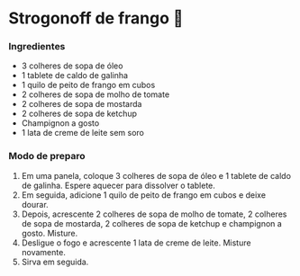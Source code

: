 # Strogonoff de frango :chicken:

### Ingredientes

- 3 colheres de sopa de óleo
- 1 tablete de caldo de galinha
- 1 quilo de peito de frango em cubos
- 2 colheres de sopa de molho de tomate
- 2 colheres de sopa de mostarda
- 2 colheres de sopa de ketchup
- Champignon a gosto
- 1 lata de creme de leite sem soro

### Modo de preparo

1. Em uma panela, coloque 3 colheres de sopa de óleo e 1 tablete de caldo de galinha. Espere aquecer para dissolver o tablete.
2. Em seguida, adicione 1 quilo de peito de frango em cubos e deixe dourar.
3. Depois, acrescente 2 colheres de sopa de molho de tomate, 2 colheres de sopa de mostarda, 2 colheres de sopa de ketchup e champignon a gosto. Misture.
4. Desligue o fogo e acrescente 1 lata de creme de leite. Misture novamente.
5. Sirva em seguida.
